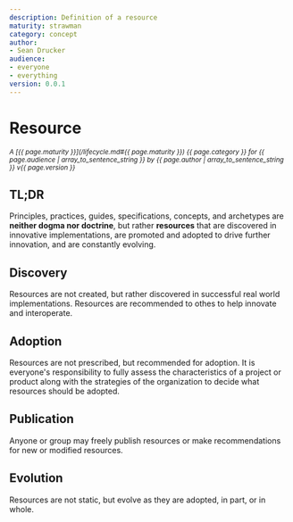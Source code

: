 ```yaml
---
description: Definition of a resource
maturity: strawman
category: concept
author: 
- Sean Drucker
audience:
- everyone
- everything
version: 0.0.1
---
```


# Resource
<sup><i>
  A [{{ page.maturity }}](/lifecycle.md#{{ page.maturity }}) {{ page.category }} 
  for {{ page.audience | array_to_sentence_string }} 
  by {{ page.author | array_to_sentence_string }} v{{ page.version }}
</i></sup>

## TL;DR

Principles, practices, guides, specifications, concepts, and archetypes are **neither dogma nor doctrine**, but rather **resources** that are discovered in innovative implementations, are promoted and adopted to drive further innovation, and are constantly evolving.

## Discovery

Resources are not created, but rather discovered in successful real world implementations.  Resources are recommended to othes to help innovate and interoperate.

## Adoption

Resources are not prescribed, but recommended for adoption.  It is everyone's responsibility to fully assess the characteristics of a project or product along with the strategies of the organization to decide what resources should be adopted.

## Publication

Anyone or group may freely publish resources or make recommendations for new or modified resources.

## Evolution

Resources are not static, but evolve as they are adopted, in part, or in whole.
